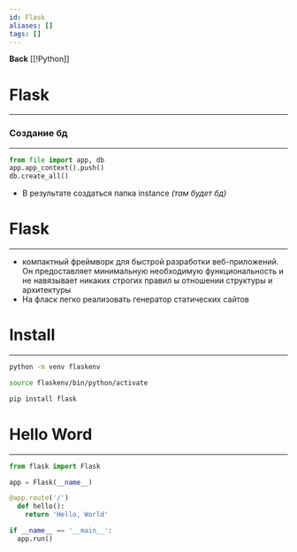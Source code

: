 ```yaml
---
id: Flask
aliases: []
tags: []
---
```

**Back**
    [[!Python]]

# Flask
---

### Создание бд
---
```python
from file import app, db
app.app_context().push()
db.create_all()
```
- В результате создаться папка instance *(там будет бд)*

# Flask
---
- компактный фреймворк для быстрой разработки веб-приложений.
Он предоставляет минимальную необходимую функциональность и не навязывает никаких строгих правил ы отношении структуры и архитектуры
- На фласк легко реализовать генератор статических сайтов


# Install
---
```bash
python -m venv flaskenv

source flaskenv/bin/python/activate

pip install flask
```

# Hello Word
---
```python
from flask import Flask

app = Flask(__name__)

@app.route('/')
  def hello():
    return 'Hello, World'

if __name__ == '__main__':
  app.run()
```


